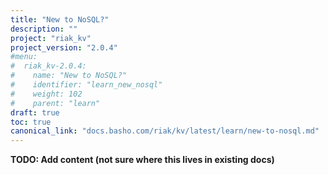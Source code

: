 ```yaml
---
title: "New to NoSQL?"
description: ""
project: "riak_kv"
project_version: "2.0.4"
#menu:
#  riak_kv-2.0.4:
#    name: "New to NoSQL?"
#    identifier: "learn_new_nosql"
#    weight: 102
#    parent: "learn"
draft: true
toc: true
canonical_link: "docs.basho.com/riak/kv/latest/learn/new-to-nosql.md"
---
```


**TODO: Add content (not sure where this lives in existing docs)**
